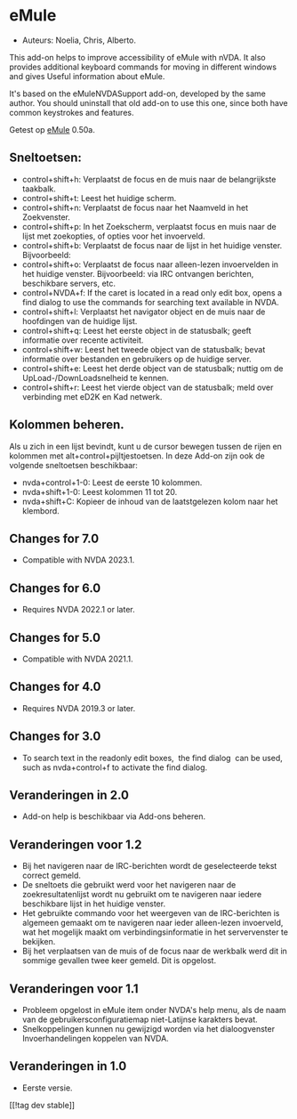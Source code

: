 # eMule #

*	Auteurs: Noelia, Chris, Alberto.

This add-on helps to improve accessibility of eMule with nVDA.  It also
provides additional keyboard commands for moving in different windows and
gives Useful information about eMule.

It's based on the eMuleNVDASupport add-on, developed by the same author. You
should uninstall that old add-on to use this one, since both have common
keystrokes and features.

Getest op [eMule][2] 0.50a.

## Sneltoetsen: ##

*	control+shift+h: Verplaatst de focus en de muis naar de belangrijkste
  taakbalk.
*	control+shift+t: Leest het huidige scherm.
*	control+shift+n: Verplaatst de focus naar het Naamveld in het Zoekvenster.
*	control+shift+p: In het Zoekscherm, verplaatst focus en muis naar de lijst
  met zoekopties, of opties voor het invoerveld.
*	control+shift+b: Verplaatst de focus naar de lijst in het huidige
  venster. Bijvoorbeeld: 
*	control+shift+o: Verplaatst de focus naar alleen-lezen invoervelden in het
  huidige venster. Bijvoorbeeld: via IRC ontvangen berichten, beschikbare
  servers, etc.
*	control+NVDA+f: If the caret is located in a read only edit box, opens a
  find dialog to use the commands for searching text available in NVDA.
*	control+shift+l: Verplaatst het navigator object en de muis naar de
  hoofdingen van de huidige lijst.
*	control+shift+q: Leest het eerste object in de statusbalk; geeft
  informatie over recente activiteit.
*	control+shift+w: Leest het tweede object van de statusbalk; bevat
  informatie over bestanden en gebruikers op de huidige server.
*	control+shift+e: Leest het derde object van de statusbalk; nuttig om de
  UpLoad-/DownLoadsnelheid te kennen.
*	control+shift+r: Leest het vierde object van de statusbalk; meld over
  verbinding met eD2K en Kad netwerk.

## Kolommen beheren. ##

Als u zich in een lijst bevindt, kunt u de cursor bewegen tussen de rijen en
kolommen met alt+control+pijltjestoetsen. In deze Add-on zijn ook de
volgende sneltoetsen beschikbaar:

*	nvda+control+1-0: Leest de eerste 10 kolommen.
*	nvda+shift+1-0: Leest kolommen 11 tot 20.
*	nvda+shift+C: Kopieer de inhoud van de laatstgelezen kolom naar het
  klembord.

## Changes for 7.0
* Compatible with NVDA 2023.1.

## Changes for 6.0
*	Requires NVDA 2022.1 or later.

## Changes for 5.0
*	Compatible with NVDA 2021.1.

## Changes for 4.0 ##
*	Requires NVDA 2019.3 or later.

## Changes for 3.0 ##
*	 To search text in the readonly edit boxes,  the find dialog  can be used,
   such as nvda+control+f to activate the find dialog.

## Veranderingen in 2.0 ##
*	 Add-on help is beschikbaar via Add-ons beheren.

## Veranderingen voor 1.2 ##
*	 Bij het navigeren naar de IRC-berichten wordt de geselecteerde tekst
   correct gemeld.
*	 De sneltoets die gebruikt werd voor het navigeren naar de
   zoekresultatenlijst wordt nu gebruikt om te navigeren naar iedere
   beschikbare lijst in het huidige venster.
*	 Het gebruikte commando voor het weergeven van de IRC-berichten is
   algemeen gemaakt om te navigeren naar ieder alleen-lezen invoerveld, wat
   het mogelijk maakt om verbindingsinformatie in het servervenster te
   bekijken.
*	 Bij het verplaatsen van de muis of de focus naar de werkbalk werd dit in
   sommige gevallen twee keer gemeld. Dit is opgelost.

## Veranderingen voor 1.1 ##
*	 Probleem opgelost in eMule item onder NVDA's help menu, als de naam van
   de gebruikersconfiguratiemap niet-Latijnse karakters bevat.
*	 Snelkoppelingen kunnen nu gewijzigd worden via het dialoogvenster
   Invoerhandelingen koppelen van NVDA.

## Veranderingen in 1.0 ##
*	 Eerste versie.

[[!tag dev stable]]

[2]: https://www.emule-project.net
